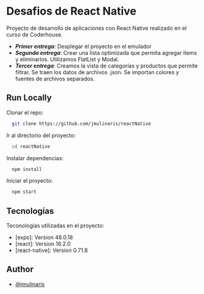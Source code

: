 
# __Desafios de React Native__

Proyecto de desarrollo de aplicaciones con React Native realizado en el curso de Coderhouse.

- ___Primer entrega___: Desplegar el proyecto en el emulador
- ___Segunda entrega___: Crear una lista optimizada que permita agregar items y eliminarlos. Utilizamos FlatList y Modal. 
- ___Tercer entrega___: Creamos la vista de categorías y productos que permite filtrar. Se traen los datos de archivos .json. Se importan colores y fuentes de archivos separados.


## __Run Locally__

Clonar el repo:

```bash
  git clone https://github.com/jmulinaris/reactNative
```

Ir al directorio del proyecto:

```bash
  cd reactNative
```

Instalar dependencias:

```bash
  npm install
```

Iniciar el proyecto:

```bash
  npm start
```


## __Tecnologías__

Teconologías utilizadas en el proyecto:
* [expo]: Version 48.0.18
* [react]: Version 18.2.0
* [react-native]: Version 0.71.8



## __Author__

- [@jmulinaris](https://github.com/jmulinaris)
